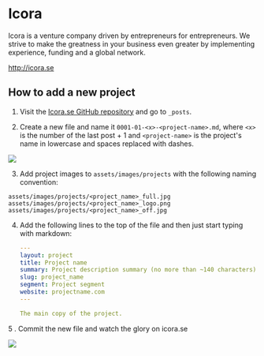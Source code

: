 # Icora

Icora is a venture company driven by entrepreneurs for entrepreneurs. We strive
to make the greatness in your business even greater by implementing experience,
funding and a global network.

http://icora.se

## How to add a new project

1. Visit the [Icora.se GitHub repository](https://github.com/icora/icora.se) and go to `_posts`.

2. Create a new file and name it `0001-01-<x>-<project-name>.md`, where `<x>` is the number of the last post + 1 and `<project-name>` is the project's name in lowercase and spaces replaced with dashes.
    
  ![](http://i.imgur.com/Ha7s0Kw.png)

3. Add project images to `assets/images/projects` with the following naming convention:

  ```
  assets/images/projects/<project_name>_full.jpg
  assets/images/projects/<project_name>_logo.png
  assets/images/projects/<project_name>_off.jpg
  ```

4. Add the following lines to the top of the file and then just start typing with markdown:

    ``` yaml
    ---
    layout: project
    title: Project name
    summary: Project description summary (no more than ~140 characters).
    slug: project_name
    segment: Project segment
    website: projectname.com
    ---
    
    The main copy of the project.
    ```

5 . Commit the new file and watch the glory on icora.se
    
  ![](http://i.imgur.com/X19CKGB.png)
